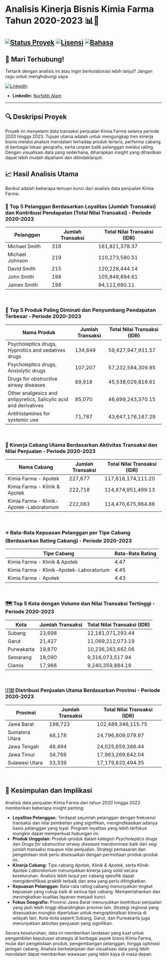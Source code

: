 # Analisis Kinerja Bisnis Kimia Farma Tahun 2020-2023 📊💊

[![Status Proyek](https://img.shields.io/badge/status-selesai-brightgreen)](https://img.shields.io/)
[![Lisensi](https://img.shields.io/badge/license-MIT-blue.svg)](https://opensource.org/licenses/MIT)
[![Bahasa](https://img.shields.io/badge/language-PostgreSQL-blue)](https://www.postgresql.org/)
---
## 👋 Mari Terhubung!

Tertarik dengan analisis ini atau ingin berkolaborasi lebih lanjut? Jangan ragu untuk menghubungi saya:

[![LinkedIn](https://img.shields.io/badge/LinkedIn-Nurfatih%20Alam-blue?style=flat-square&logo=linkedin)](https://www.linkedin.com/in/nurfatihalam/)

* **LinkedIn:** [Nurfatih Alam](https://www.linkedin.com/in/nurfatihalam/)

---
## 🔍 Deskripsi Proyek

Proyek ini menyelami data transaksi penjualan Kimia Farma selama periode 2020 hingga 2023. Tujuan utama adalah untuk mengungkap tren kinerja bisnis melalui analisis mendalam terhadap produk terlaris, performa cabang di berbagai lokasi geografis, serta umpan balik pelanggan melalui rating. Dengan visualisasi data yang sederhana, diharapkan insight yang dihasilkan dapat lebih mudah dipahami dan ditindaklanjuti.

## 📈 Hasil Analisis Utama

Berikut adalah beberapa temuan kunci dari analisis data penjualan Kimia Farma:

### 🥇 Top 5 Pelanggan Berdasarkan Loyalitas (Jumlah Transaksi) dan Kontribusi Pendapatan (Total Nilai Transaksi) - Periode 2020-2023

| Pelanggan         | Jumlah Transaksi | Total Nilai Transaksi (IDR) |
|-------------------|------------------|---------------------------|
| Michael Smith     | 316              | 161,821,378.37            |
| Michael Johnson   | 219              | 110,273,580.51            |
| David Smith       | 215              | 120,228,444.14            |
| John Smith        | 198              | 105,848,894.61            |
| James Smith       | 198              | 94,112,680.11             |

<br>

### 💊 Top 5 Produk Paling Diminati dan Penyumbang Pendapatan Terbesar - Periode 2020-2023

| Nama Produk                                                 | Jumlah Transaksi | Total Nilai Transaksi (IDR) |
|-------------------------------------------------------------|------------------|---------------------------|
| Psycholeptics drugs, Hypnotics and sedatives drugs         | 134,849          | 59,427,947,931.57         |
| Psycholeptics drugs, Anxiolytic drugs                     | 107,207          | 57,232,584,309.85         |
| Drugs for obstructive airway diseases                     | 89,918           | 45,538,029,816.61         |
| Other analgesics and antipyretics, Salicylic acid and derivatives | 85,070           | 46,699,243,370.15         |
| Antihistamines for systemic use                           | 71,787           | 43,647,176,167.29         |

<br>

### 🏢 Kinerja Cabang Utama Berdasarkan Aktivitas Transaksi dan Nilai Penjualan - Periode 2020-2023

| Nama Cabang                                | Jumlah Transaksi | Total Nilai Transaksi (IDR) |
|--------------------------------------------|------------------|---------------------------|
| Kimia Farma - Apotek                       | 227,677          | 117,616,174,111.20        |
| Kimia Farma - Klinik & Apotek              | 222,718          | 114,874,951,499.13        |
| Kimia Farma - Klinik-Apotek-Laboratorium | 222,063          | 114,470,675,964.86        |

<br>

### ⭐ Rata-Rata Kepuasan Pelanggan per Tipe Cabang (Berdasarkan Rating Cabang) - Periode 2020-2023

| Tipe Cabang                          | Rata-Rata Rating |
|--------------------------------------|-----------------|
| Kimia Farma - Klinik & Apotek        | 4.47            |
| Kimia Farma - Klinik-Apotek-Laboratorium | 4.45            |
| Kimia Farma - Apotek                 | 4.43            |

<br>

### 🗺️ Top 5 Kota dengan Volume dan Nilai Transaksi Tertinggi - Periode 2020-2023

| Kota        | Jumlah Transaksi | Total Nilai Transaksi (IDR) |
|-------------|------------------|---------------------------|
| Subang      | 23,698           | 12,181,071,293.44         |
| Garut       | 21,427           | 11,069,212,073.19         |
| Purwakarta  | 19,870           | 10,236,262,662.06         |
| Semarang    | 18,090           | 9,316,073,517.94          |
| Ciamis      | 17,966           | 9,240,359,884.19          |

<br>

### 🇮🇩 Distribusi Penjualan Utama Berdasarkan Provinsi - Periode 2020-2023

| Provinsi        | Jumlah Transaksi | Total Nilai Transaksi (IDR) |
|---------------|------------------|---------------------------|
| Jawa Barat    | 198,723          | 102,489,346,115.75        |
| Sumatera Utara| 48,178           | 24,796,809,079.97         |
| Jawa Tengah   | 46,494           | 24,025,659,366.44         |
| Jawa Timur    | 34,766           | 17,963,269,642.04         |
| Sulawesi Utara| 33,339           | 17,179,820,494.35         |

<br>

## 🚀 Kesimpulan dan Implikasi

Analisis data penjualan Kimia Farma dari tahun 2020 hingga 2023 memberikan beberapa insight penting:

* **Loyalitas Pelanggan:** Terdapat sejumlah pelanggan dengan frekuensi transaksi dan nilai pembelian yang signifikan, mengindikasikan adanya basis pelanggan yang loyal. Program loyalitas yang lebih terfokus mungkin dapat memperkuat hubungan ini.
* **Produk Unggulan:** Produk-produk dalam kategori *Psycholeptics drugs* dan *Drugs for obstructive airway diseases* mendominasi baik dari segi jumlah transaksi maupun nilai penjualan. Strategi pemasaran dan pengelolaan stok perlu disesuaikan dengan permintaan produk-produk ini.
* **Kinerja Cabang:** Tipe cabang *Apotek*, *Klinik & Apotek*, serta *Klinik-Apotek-Laboratorium* menunjukkan kinerja yang solid secara keseluruhan. Analisis lebih lanjut per cabang spesifik dapat mengidentifikasi praktik terbaik dan area yang perlu ditingkatkan.
* **Kepuasan Pelanggan:** Rata-rata rating cabang menunjukkan tingkat kepuasan yang cukup baik di semua tipe cabang. Mempertahankan dan meningkatkan kualitas layanan menjadi kunci.
* **Fokus Geografis:** Provinsi Jawa Barat menunjukkan kontribusi penjualan yang jauh lebih tinggi dibandingkan provinsi lain. Strategi regional yang disesuaikan mungkin diperlukan untuk mengoptimalkan kinerja di wilayah lain. Kota-kota seperti Subang, Garut, dan Purwakarta juga menunjukkan aktivitas penjualan yang signifikan.

Secara keseluruhan, data ini memberikan landasan yang kuat untuk pengambilan keputusan strategis di berbagai aspek bisnis Kimia Farma, mulai dari pengelolaan produk, pengembangan pelanggan, hingga optimasi jaringan cabang. Analisis berkelanjutan dan visualisasi data yang lebih mendalam dapat memberikan wawasan yang lebih kaya di masa depan.
